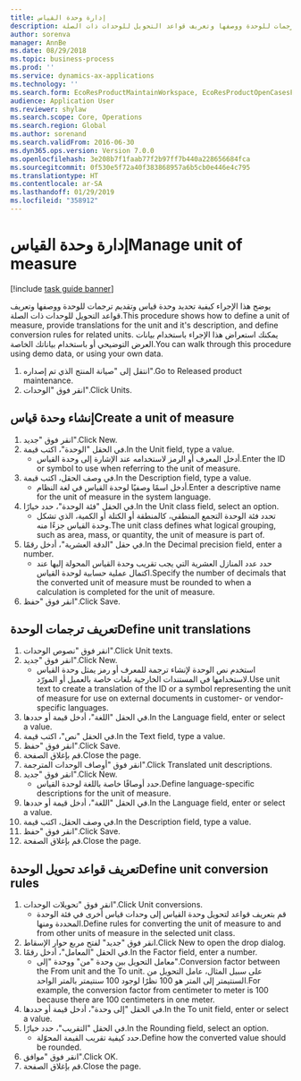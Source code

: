 ```yaml
---
title: إدارة وحدة القياس
description: يوضح هذا الإجراء كيفية تحديد وحدة قياس وتقديم ترجمات للوحدة ووصفها وتعريف قواعد التحويل للوحدات ذات الصلة.
author: sorenva
manager: AnnBe
ms.date: 08/29/2018
ms.topic: business-process
ms.prod: ''
ms.service: dynamics-ax-applications
ms.technology: ''
ms.search.form: EcoResProductMaintainWorkspace, EcoResProductOpenCasesFormPart, UnitOfMeasure, UnitOfMeasureReportingTranslation, UnitOfMeasureTranslation, UnitOfMeasureConversion, UnitOfMeasureConversionEditOrCreate, UnitOfMeasureLookup
audience: Application User
ms.reviewer: shylaw
ms.search.scope: Core, Operations
ms.search.region: Global
ms.author: sorenand
ms.search.validFrom: 2016-06-30
ms.dyn365.ops.version: Version 7.0.0
ms.openlocfilehash: 3e208b7f1faab77f2b97ff7b440a228656684fca
ms.sourcegitcommit: 0f530e5f72a40f383868957a6b5cb0e446e4c795
ms.translationtype: HT
ms.contentlocale: ar-SA
ms.lasthandoff: 01/29/2019
ms.locfileid: "358912"
---
```

# <a name="manage-unit-of-measure"></a><span data-ttu-id="e5d1a-103">إدارة وحدة القياس</span><span class="sxs-lookup"><span data-stu-id="e5d1a-103">Manage unit of measure</span></span>

[!include [task guide banner](../../includes/task-guide-banner.md)]

<span data-ttu-id="e5d1a-104">يوضح هذا الإجراء كيفية تحديد وحدة قياس وتقديم ترجمات للوحدة ووصفها وتعريف قواعد التحويل للوحدات ذات الصلة.</span><span class="sxs-lookup"><span data-stu-id="e5d1a-104">This procedure shows how to define a unit of measure, provide translations for the unit and it's description, and define conversion rules for related units.</span></span> <span data-ttu-id="e5d1a-105">يمكنك استعراض هذا الإجراء باستخدام بيانات العرض التوضيحي أو باستخدام بياناتك الخاصة.</span><span class="sxs-lookup"><span data-stu-id="e5d1a-105">You can walk through this procedure using demo data, or using your own data.</span></span>

1. <span data-ttu-id="e5d1a-106">انتقل إلى "صيانة المنتج الذي تم إصداره‬".</span><span class="sxs-lookup"><span data-stu-id="e5d1a-106">Go to Released product maintenance.</span></span>
2. <span data-ttu-id="e5d1a-107">انقر فوق "الوحدات".</span><span class="sxs-lookup"><span data-stu-id="e5d1a-107">Click Units.</span></span>

## <a name="create-a-unit-of-measure"></a><span data-ttu-id="e5d1a-108">إنشاء وحدة قياس</span><span class="sxs-lookup"><span data-stu-id="e5d1a-108">Create a unit of measure</span></span>
1. <span data-ttu-id="e5d1a-109">انقر فوق "جديد".</span><span class="sxs-lookup"><span data-stu-id="e5d1a-109">Click New.</span></span>
2. <span data-ttu-id="e5d1a-110">في الحقل "الوحدة"، اكتب قيمة.</span><span class="sxs-lookup"><span data-stu-id="e5d1a-110">In the Unit field, type a value.</span></span>
    * <span data-ttu-id="e5d1a-111">أدخل المعرف أو الرمز لاستخدامه عند الإشارة إلى وحدة القياس.</span><span class="sxs-lookup"><span data-stu-id="e5d1a-111">Enter the ID or symbol to use when referring to the unit of measure.</span></span>  
3. <span data-ttu-id="e5d1a-112">في وصف الحقل، اكتب قيمة.</span><span class="sxs-lookup"><span data-stu-id="e5d1a-112">In the Description field, type a value.</span></span>
    * <span data-ttu-id="e5d1a-113">أدخل اسمًا وصفيًا لوحدة القياس في لغة النظام.</span><span class="sxs-lookup"><span data-stu-id="e5d1a-113">Enter a descriptive name for the unit of measure in the system language.</span></span>  
4. <span data-ttu-id="e5d1a-114">في الحقل "فئة الوحدة"، حدد خيارًا.</span><span class="sxs-lookup"><span data-stu-id="e5d1a-114">In the Unit class field, select an option.</span></span>
    * <span data-ttu-id="e5d1a-115">تحدد فئة الوحدة التجمع المنطقي، كالمنطقة أو الكتلة أو الكمية، الذي تشكل وحدة القياس جزءًا منه.</span><span class="sxs-lookup"><span data-stu-id="e5d1a-115">The unit class defines what logical grouping, such as area, mass, or quantity, the unit of measure is part of.</span></span>  
5. <span data-ttu-id="e5d1a-116">في حقل "الدقة العشرية‬"، أدخل رقمًا.</span><span class="sxs-lookup"><span data-stu-id="e5d1a-116">In the Decimal precision field, enter a number.</span></span>
    * <span data-ttu-id="e5d1a-117">حدد عدد المنازل العشرية التي يجب تقريب وحدة القياس المحولة إليها عند اكتمال عملية حسابية لوحدة القياس.</span><span class="sxs-lookup"><span data-stu-id="e5d1a-117">Specify the number of decimals that the converted unit of measure must be rounded to when a calculation is completed for the unit of measure.</span></span>  
6. <span data-ttu-id="e5d1a-118">انقر فوق "حفظ".</span><span class="sxs-lookup"><span data-stu-id="e5d1a-118">Click Save.</span></span>

## <a name="define-unit-translations"></a><span data-ttu-id="e5d1a-119">تعريف ترجمات الوحدة</span><span class="sxs-lookup"><span data-stu-id="e5d1a-119">Define unit translations</span></span>
1. <span data-ttu-id="e5d1a-120">انقر فوق "نصوص الوحدات".</span><span class="sxs-lookup"><span data-stu-id="e5d1a-120">Click Unit texts.</span></span>
2. <span data-ttu-id="e5d1a-121">انقر فوق "جديد".</span><span class="sxs-lookup"><span data-stu-id="e5d1a-121">Click New.</span></span>
    * <span data-ttu-id="e5d1a-122">استخدم نص الوحدة لإنشاء ترجمة للمعرف أو رمز يمثل وحدة القياس لاستخدامها في المستندات الخارجية بلغات خاصة بالعميل أو المورّد.</span><span class="sxs-lookup"><span data-stu-id="e5d1a-122">Use unit text to create a translation of the ID or a symbol representing the unit of measure for use on external documents in customer- or vendor-specific languages.</span></span>  
3. <span data-ttu-id="e5d1a-123">في الحقل "اللغة"، أدخل قيمة أو حددها.</span><span class="sxs-lookup"><span data-stu-id="e5d1a-123">In the Language field, enter or select a value.</span></span>
4. <span data-ttu-id="e5d1a-124">في الحقل "نص"، اكتب قيمة.</span><span class="sxs-lookup"><span data-stu-id="e5d1a-124">In the Text field, type a value.</span></span>
5. <span data-ttu-id="e5d1a-125">انقر فوق "حفظ".</span><span class="sxs-lookup"><span data-stu-id="e5d1a-125">Click Save.</span></span>
6. <span data-ttu-id="e5d1a-126">قم بإغلاق الصفحة.</span><span class="sxs-lookup"><span data-stu-id="e5d1a-126">Close the page.</span></span>
7. <span data-ttu-id="e5d1a-127">انقر فوق "أوصاف الوحدات المترجمة‬".</span><span class="sxs-lookup"><span data-stu-id="e5d1a-127">Click Translated unit descriptions.</span></span>
8. <span data-ttu-id="e5d1a-128">انقر فوق "جديد".</span><span class="sxs-lookup"><span data-stu-id="e5d1a-128">Click New.</span></span>
    * <span data-ttu-id="e5d1a-129">حدد أوصافًا خاصة باللغة لوحدة القياس.</span><span class="sxs-lookup"><span data-stu-id="e5d1a-129">Define language-specific descriptions for the unit of measure.</span></span>  
9. <span data-ttu-id="e5d1a-130">في الحقل "اللغة"، أدخل قيمة أو حددها.</span><span class="sxs-lookup"><span data-stu-id="e5d1a-130">In the Language field, enter or select a value.</span></span>
10. <span data-ttu-id="e5d1a-131">في وصف الحقل، اكتب قيمة.</span><span class="sxs-lookup"><span data-stu-id="e5d1a-131">In the Description field, type a value.</span></span>
11. <span data-ttu-id="e5d1a-132">انقر فوق "حفظ".</span><span class="sxs-lookup"><span data-stu-id="e5d1a-132">Click Save.</span></span>
12. <span data-ttu-id="e5d1a-133">قم بإغلاق الصفحة.</span><span class="sxs-lookup"><span data-stu-id="e5d1a-133">Close the page.</span></span>

## <a name="define-unit-conversion-rules"></a><span data-ttu-id="e5d1a-134">تعريف قواعد تحويل الوحدة</span><span class="sxs-lookup"><span data-stu-id="e5d1a-134">Define unit conversion rules</span></span>
1. <span data-ttu-id="e5d1a-135">انقر فوق "تحويلات الوحدات".</span><span class="sxs-lookup"><span data-stu-id="e5d1a-135">Click Unit conversions.</span></span>
    * <span data-ttu-id="e5d1a-136">قم بتعريف قواعد لتحويل وحدة القياس إلى وحدات قياس أخرى في فئة الوحدة المحددة ومنها.</span><span class="sxs-lookup"><span data-stu-id="e5d1a-136">Define rules for converting the unit of measure to and from other units of measure in the selected unit class.</span></span>  
2. <span data-ttu-id="e5d1a-137">انقر فوق "جديد" لفتح مربع حوار الإسقاط‬.</span><span class="sxs-lookup"><span data-stu-id="e5d1a-137">Click New to open the drop dialog.</span></span>
3. <span data-ttu-id="e5d1a-138">في الحقل "المعامل‬"، أدخل رقمًا.</span><span class="sxs-lookup"><span data-stu-id="e5d1a-138">In the Factor field, enter a number.</span></span>
    * <span data-ttu-id="e5d1a-139">معامل التحويل بين وحدة "من" ووحدة "إلى".</span><span class="sxs-lookup"><span data-stu-id="e5d1a-139">Conversion factor between the From unit and the To unit.</span></span> <span data-ttu-id="e5d1a-140">على سبيل المثال، عامل التحويل من السنتيمتر إلى المتر هو 100 نظرًا لوجود 100 سنتيمتر بالمتر الواحد.</span><span class="sxs-lookup"><span data-stu-id="e5d1a-140">For example, the conversion factor from centimeter to meter is 100 because there are 100 centimeters in one meter.</span></span>  
4. <span data-ttu-id="e5d1a-141">في الحقل "إلى وحدة‬"، أدخل قيمة أو حددها.</span><span class="sxs-lookup"><span data-stu-id="e5d1a-141">In the To unit field, enter or select a value.</span></span>
5. <span data-ttu-id="e5d1a-142">في الحقل "التقريب‬"، حدد خيارًا.</span><span class="sxs-lookup"><span data-stu-id="e5d1a-142">In the Rounding field, select an option.</span></span>
    * <span data-ttu-id="e5d1a-143">حدد كيفية تقريب القيمة المحوّلة.</span><span class="sxs-lookup"><span data-stu-id="e5d1a-143">Define how the converted value should be rounded.</span></span>  
6. <span data-ttu-id="e5d1a-144">انقر فوق "موافق".</span><span class="sxs-lookup"><span data-stu-id="e5d1a-144">Click OK.</span></span>
7. <span data-ttu-id="e5d1a-145">قم بإغلاق الصفحة.</span><span class="sxs-lookup"><span data-stu-id="e5d1a-145">Close the page.</span></span>

